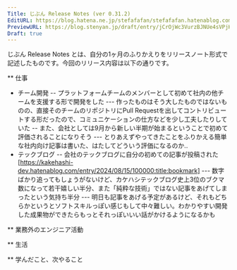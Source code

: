 ```yaml
---
Title: じぶん Release Notes (ver 0.31.2)
EditURL: https://blog.hatena.ne.jp/stefafafan/stefafafan.hatenablog.com/atom/entry/6802340630903609828
PreviewURL: https://blog.stenyan.jp/draft/entry/jCrOjWc3VurzBJNUe4sVPjHJ1zc
Draft: true
---
```


じぶん Release Notes とは、自分の1ヶ月のふりかえりをリリースノート形式で記述したものです。今回のリリース内容は以下の通りです。

** 仕事
- チーム開発
-- プラットフォームチームのメンバーとして初めて社内の他チームを支援する形で開発をした
--- 作ったものはそう大したものではないものの、直接そのチームのリポジトリにPull Requestを出してコントリビュートする形だったので、コミュニケーションの仕方などを少し工夫したりしていた
-- また、会社としては9月から新しい半期が始まるということで初めて評価されることになりそう
--- とりあえずやってきたことをふりかえる簡単な社内向け記事は書いた、はたしてどういう評価になるのか..
- テックブログ
-- 会社のテックブログに自分の初めての記事が投稿された [https://kakehashi-dev.hatenablog.com/entry/2024/08/15/100000:title:bookmark]
--- 数字ばかり追ってもしょうがないけど、カケハシテックブログ史上3位のブクマ数になって若干嬉しい半分、また「純粋な技術」ではない記事をあげてしまったという気持ち半分
--- 明日も記事をあげる予定があるけど、それもどちらかというとソフトスキルっぽい感じもして中々難しい。わかりやすい開発した成果物ができたらもっとそれっぽいいい話がかけるようになるかも

** 業務外のエンジニア活動

** 生活

** 学んだこと、次やること
